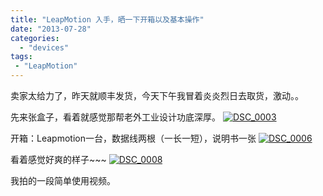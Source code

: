 ```yaml
---
title: "LeapMotion 入手，晒一下开箱以及基本操作"
date: "2013-07-28"
categories: 
  - "devices"
tags:
 - "LeapMotion"
---
```


卖家太给力了，昨天就顺丰发货，今天下午我冒着炎炎烈日去取货，激动。。

先来张盒子，看着就感觉那帮老外工业设计功底深厚。 [![DSC_0003](/blog/post/images/DSC_0003-1024x680.jpg)](http://blog.lofyer.org/2013/07/leapmotion-%e5%85%a5%e6%89%8b%ef%bc%8c%e6%99%92%e4%b8%80%e4%b8%8b%e5%bc%80%e7%ae%b1%e4%bb%a5%e5%8f%8a%e5%9f%ba%e6%9c%ac%e6%93%8d%e4%bd%9c/dsc_0003/)

开箱：Leapmotion一台，数据线两根（一长一短），说明书一张 [![DSC_0006](/blog/post/images/DSC_0006-1024x680.jpg)](http://blog.lofyer.org/2013/07/leapmotion-%e5%85%a5%e6%89%8b%ef%bc%8c%e6%99%92%e4%b8%80%e4%b8%8b%e5%bc%80%e7%ae%b1%e4%bb%a5%e5%8f%8a%e5%9f%ba%e6%9c%ac%e6%93%8d%e4%bd%9c/dsc_0006/)

看着感觉好爽的样子~~~ [![DSC_0008](/blog/post/images/DSC_0008-1024x680.jpg)](http://blog.lofyer.org/2013/07/leapmotion-%e5%85%a5%e6%89%8b%ef%bc%8c%e6%99%92%e4%b8%80%e4%b8%8b%e5%bc%80%e7%ae%b1%e4%bb%a5%e5%8f%8a%e5%9f%ba%e6%9c%ac%e6%93%8d%e4%bd%9c/dsc_0008/)

我拍的一段简单使用视频。
